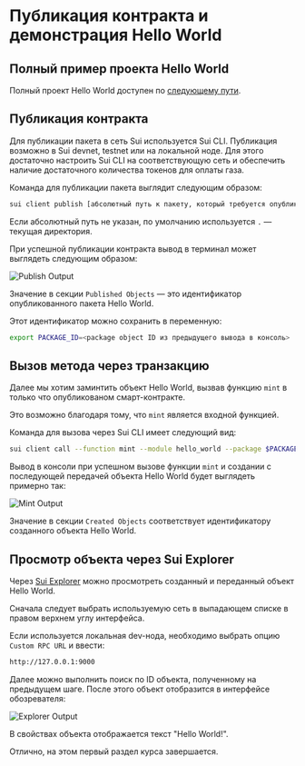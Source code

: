 # Публикация контракта и демонстрация Hello World

## Полный пример проекта Hello World

Полный проект Hello World доступен по [следующему пути](../example_projects/hello_world). 

## Публикация контракта

Для публикации пакета в сеть Sui используется Sui CLI. Публикация возможно в Sui devnet, testnet или на локальной ноде. Для этого достаточно настроить Sui CLI на соответствующую сеть и обеспечить наличие достаточного количества токенов для оплаты газа.

Команда для публикации пакета выглядит следующим образом:

```bash
sui client publish [абсолютный путь к пакету, который требуется опубликовать]
```

Если абсолютный путь не указан, по умолчанию используется `.` — текущая директория. 

При успешной публикации контракта вывод в терминал может выглядеть следующим образом:

![Publish Output](../images/publish.png)

Значение в секции `Published Objects` — это идентификатор опубликованного пакета Hello World.

Этот идентификатор можно сохранить в переменную:

```bash
export PACKAGE_ID=<package object ID из предыдущего вывода в консоль>
```

## Вызов метода через транзакцию

Далее мы хотим заминтить объект Hello World, вызвав функцию `mint` в только что опубликованом смарт-контракте.

Это возможно благодаря тому, что `mint` является входной функцией.

Команда для вызова через Sui CLI имеет следующий вид:

```bash
sui client call --function mint --module hello_world --package $PACKAGE_ID 
```

Вывод в консоли при успешном вызове функции `mint` и создании с последующей передачей объекта Hello World будет выглядеть примерно так:

![Mint Output](../images/mint.png)

Значение в секции `Created Objects` соответствует идентификатору созданного объекта Hello World.

## Просмотр объекта через Sui Explorer

Через [Sui Explorer](https://suiexplorer.com/) можно просмотреть созданный и переданный объект Hello World.

Сначала следует выбрать используемую сеть в выпадающем списке в правом верхнем углу интерфейса.

Если используется локальная dev-нода, необходимо выбрать опцию `Custom RPC URL` и ввести:

```bash
http://127.0.0.1:9000
```

Далее можно выполнить поиск по ID объекта, полученному на предыдущем шаге. После этого объект отобразится в интерфейсе обозревателя:

![Explorer Output](../images/explorer.png)

В свойствах объекта отображается текст "Hello World!".

Отлично, на этом первый раздел курса завершается.


